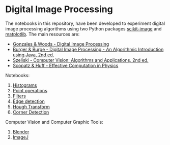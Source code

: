 # Digital Image Processing
The notebooks in this repository, have been developed to experiment digital image processing algorithms using two Python packages [scikit-image](https://scikit-image.org/) and [matplotlib](https://matplotlib.org/).
The main resources are:
* [Gonzales & Woods - Digital Image Processing](http://www.imageprocessingplace.com/DIP-4E/dip4e_main_page.htm)
* [Burger & Burge - Digital Image Processing - An Algorithmic Introduction using Java, 2nd ed.](https://imagingbook.com/)
* [Szeliski - Computer Vision: Algorithms and Applications, 2nd ed.](http://szeliski.org/Book/)
* [Scopatz & Huff - Effective Computation in Physics](http://physics.codes/)

Notebooks:

1. [Histograms](histograms.ipynb)
2. [Point operations](point_operations.ipynb)
3. [Filters](filters.ipynb)
4. [Edge detection](edge_detection.ipynb)
5. [Hough Transform](hough_transform.ipynb)
6. [Corner Detection](corner_detection.ipynb)

Computer Vision and Computer Graphic Tools:

1. [Blender](https://www.blender.org/)  
2. [ImageJ](https://imagej.net/ij/index.html)  
